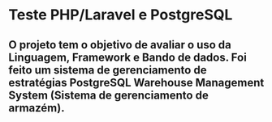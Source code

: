# Teste PHP/Laravel e PostgreSQL

## O projeto tem o objetivo de avaliar o uso da Linguagem, Framework e Bando de dados. Foi feito um sistema de gerenciamento de estratégias PostgreSQL Warehouse Management System (Sistema de gerenciamento de armazém).


